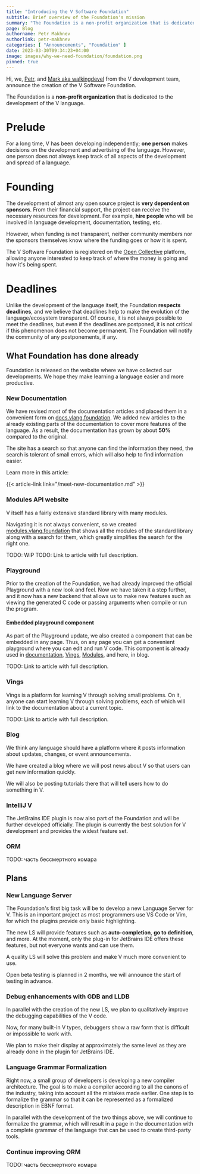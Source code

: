 ```yaml
---
title: "Introducing the V Software Foundation"
subtitle: Brief overview of the Foundation's mission
summary: "The Foundation is a non-profit organization that is dedicated to the development of the V language. It is a place where people can come together to work on the V language and its ecosystem."
page: Blog
authorname: Petr Makhnev
authorlink: petr-makhnev
categories: [ "Announcements", "Foundation" ]
date: 2023-03-30T09:34:23+04:00
image: images/why-we-need-foundation/foundation.png
pinned: true
---
```


Hi, we,
[Petr](https://github.com/i582), and
[Mark aka walkingdevel](https://github.com/walkingdevel)
from the V development team, announce the
creation of the V Software Foundation.

The Foundation is a **non-profit organization** that is dedicated to the development of the V
language.

# Prelude

For a long time, V has been developing independently; **one person** makes decisions on the
development and advertising of the language.
However, one person does not always keep track of all aspects of the development and spread of a
language.

# Founding

The development of almost any open source project is **very dependent on sponsors**.
From their financial support, the project can receive the necessary resources for development.
For example, **hire people** who will be involved in language development, documentation, testing,
etc.

However, when funding is not transparent, neither community members nor the sponsors themselves know
where the funding goes or how it is spent.

The V Software Foundation is registered on the
[Open Collective](https://opencollective.com/) platform,
allowing anyone interested to keep
track of where the money is going and how it's being spent.

# Deadlines

Unlike the development of the language itself, the Foundation **respects deadlines**, and we believe
that deadlines help to make the evolution of the language/ecosystem transparent.
Of course, it is not always possible to meet the deadlines, but even if the deadlines are postponed,
it is not critical if this phenomenon does not become permanent.
The Foundation will notify the community of any postponements, if any.

## What Foundation has done already

Foundation is released on the website where we have collected our developments.
We hope they make learning a language easier and more productive.

### New Documentation

We have revised most of the documentation articles and placed them in a convenient form on
[docs.vlang.foundation](https://docs.vlang.foundation).
We added new articles to the already existing parts of the documentation to cover more features of
the language.
As a result, the documentation has grown by about **50%** compared to the original.

The site has a search so that anyone can find the information they need, the search is
tolerant of small errors, which will also help to find information easier.

Learn more in this article:

{{< article-link link="/meet-new-documentation.md" >}}

### Modules API website

V itself has a fairly extensive standard library with many modules.

Navigating it is not always convenient, so we
created [modules.vlang.foundation](https://modules.vlang.foundation/standard_library/index.html)
that shows all the modules of the standard library along with a search for them, which greatly
simplifies the search for the right one.

TODO: WIP
TODO: Link to article with full description.

### Playground

Prior to the creation of the Foundation, we had already improved the official Playground with a new
look and feel.
Now we have taken it a step further, and it now has a new backend that allows us to make
new features such as viewing the generated C code or passing arguments when compile or
run the program.

#### Embedded playground component

As part of the Playground update, we also created a component that can be embedded in any
page.
Thus, on any page you can get a convenient playground where you can edit and run V code.
This component is already used in
[documentation](https://docs.vlang.foundation),
[Vings](https://learn.vlang.foundation/vings),
[Modules](https://modules.vlang.foundation/),
and here, in blog.

TODO: Link to article with full description.

### Vings

Vings is a platform for learning V through solving small problems.
On it, anyone can start learning V through solving problems, each of which will link to the
documentation about a current topic.

TODO: Link to article with full description.

### Blog

We think any language should have a platform where it posts information about updates, changes, or
event announcements.

We have created a blog where we will post news about V so that users can get new
information quickly.

We will also be posting tutorials there that will tell users how to do something in V.

### IntelliJ V

The JetBrains IDE plugin is now also part of the Foundation and will be further developed
officially.
The plugin is currently the best solution for V development and provides the widest
feature set.

### ORM

TODO: часть бессмертного комара

## Plans

### New Language Server

The Foundation's first big task will be to develop a new Language Server for V.
This is an important project as most programmers use VS Code or Vim, for which the plugins provide
only basic highlighting.

The new LS will provide features such as **auto-completion**, **go to definition**, and more.
At the moment, only the plug-in for JetBrains IDE offers these features, but not everyone wants and
can use them.

A quality LS will solve this problem and make V much more convenient to use.

Open beta testing is planned in 2 months, we will announce the start of testing in advance.

### Debug enhancements with GDB and LLDB

In parallel with the creation of the new LS, we plan to qualitatively improve the debugging
capabilities of the V code.

Now, for many built-in V types, debuggers show a raw form that is difficult or impossible to work
with.

We plan to make their display at approximately the same level as they are already done in the plugin
for JetBrains IDE.

### Language Grammar Formalization

Right now, a small group of developers is developing a new compiler architecture.
The goal is to make a compiler according to all the canons of the industry, taking into account all
the mistakes made earlier.
One step is to formalize the grammar so that it can be represented as a formalized description in
EBNF format.

In parallel with the development of the two things above, we will continue to formalize the grammar,
which will result in a page in the documentation with a complete grammar of the language that can be
used to create third-party tools.

### Continue improving ORM

TODO: часть бессмертного комара
